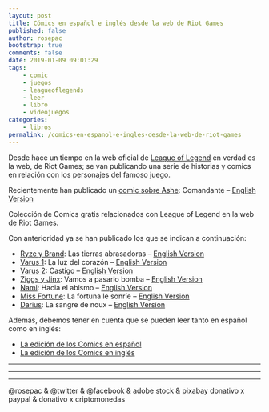 ```yaml
---
layout: post
title: Cómics en español e inglés desde la web de Riot Games
published: false
author: rosepac
bootstrap: true
comments: false
date: 2019-01-09 09:01:29
tags:
    - comic
    - juegos
    - leagueoflegends
    - leer
    - libro
    - videojuegos
categories:
    - libros
permalink: /comics-en-espanol-e-ingles-desde-la-web-de-riot-games
---
```

Desde hace un tiempo en la web oficial de [League of Legend][1] en verdad es la web, de Riot Games; se van publicando una serie de historias y comics en relación con los personajes del famoso juego.

Recientemente han publicado un [comic sobre Ashe][2]: Comandante &#8211; [English Version][2]

Colección de Comics gratis relacionados con League of Legend en la web de Riot Games.

Con anterioridad ya se han publicado los que se indican a continuación:

  * [Ryze y Brand][3]: Las tierras abrasadoras &#8211; [English Version][4]
  * [Varus 1][5]: La luz del corazón &#8211; [English Version][6]
  * [Varus 2][7]: Castigo &#8211; [English Version][8] 
  * [Ziggs y Jinx][9]: Vamos a pasarlo bomba &#8211; [English Version][10]
  * [Nami][11]: Hacia el abismo &#8211; [English Version][12]
  * [Miss Fortune][13]: La fortuna le sonríe &#8211; [English Version][14]
  * [Darius][15]: La sangre de noux &#8211; [English Version][16]

Además, debemos tener en cuenta que se pueden leer tanto en español como en inglés:

  * [La edición de los Comics en español][17]
  * [La edición de los Comics en inglés][18]

* * *


   


* * *


   


* * *


  



  



  @rosepac & @twitter & @facebook & adobe stock & pixabay donativo x paypal & donativo x criptomonedas


 [1]: https://universe.leagueoflegends.com
 [2]: https://universe.leagueoflegends.com/es_ES/comic/ashewarmother/issue-1
 [3]: https://universe.leagueoflegends.com/es_ES/comic/ryze/ryze-comic
 [4]: https://universe.leagueoflegends.com/en_US/comic/ryze/ryze-comic
 [5]: https://universe.leagueoflegends.com/es_ES/comic/varus/issue-1
 [6]: https://universe.leagueoflegends.com/en_US/comic/varus/issue-1
 [7]: https://universe.leagueoflegends.com/es_ES/comic/varus/issue-2
 [8]: https://universe.leagueoflegends.com/en_US/comic/varus/issue-2
 [9]: https://universe.leagueoflegends.com/es_ES/comic/jinx-ziggs/paint-the-town
 [10]: https://universe.leagueoflegends.com/en_US/comic/jinx-ziggs/paint-the-town
 [11]: https://universe.leagueoflegends.com/es_ES/comic/nami/intotheabyss
 [12]: https://universe.leagueoflegends.com/en_US/comic/nami/intotheabyss
 [13]: https://universe.leagueoflegends.com/es_ES/comic/missfortune/fortune-smiles
 [14]: https://universe.leagueoflegends.com/en_US/comic/missfortune/fortune-smiles
 [15]: https://universe.leagueoflegends.com/es_ES/comic/darius/bloodofnoxus
 [16]: https://universe.leagueoflegends.com/en_US/comic/darius/bloodofnoxus
 [17]: https://elbo.in/comicsriot
 [18]: https://elbo.in/comicsriotUS